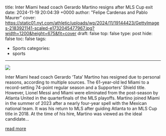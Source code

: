 title: Inter Miami head coach Gerardo Martino resigns after MLS Cup exit
date: 2024-11-19 20:04:39 +0000
author: "Felipe Cardenas and Pablo Maurer"
cover: https://static01.nyt.com/athletic/uploads/wp/2024/11/19144423/GettyImages-2183921141-scaled-e1732045477967.jpg?width=1200&height=675&fit=cover
draft: false
top: false
type: post
hide: false
toc: false
tags:
  - Sports
categories:
  - sports
---

![](https://static01.nyt.com/athletic/uploads/wp/2024/11/19144423/GettyImages-2183921141-scaled-e1732045477967.jpg?width=1200&height=675&fit=cover)

Inter Miami head coach Gerardo ‘Tata’ Martino has resigned due to personal reasons, according to multiple sources. The 61-year-old led Miami to a record-setting 74-point regular season and a Supporters’ Shield title. However, Lionel Messi and Miami were eliminated from the post-season by Atlanta United in the quarterfinals of the MLS playoffs. Martino joined Miami in the summer of 2023 after a nearly four-year spell with the Mexican national team. It was his return to MLS after guiding Atlanta to an MLS Cup title in 2018. At the time of his hire, Martino was viewed as the ideal candidate...

[read more](https://www.nytimes.com/athletic/5932943/2024/11/19/tata-martino-resigns-coach-inter-miami/)
